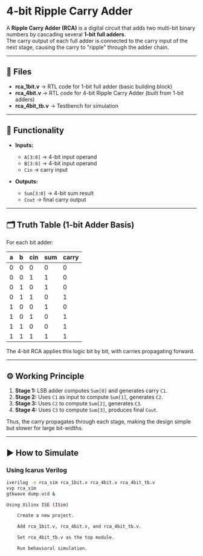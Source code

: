 # 4-bit Ripple Carry Adder

A **Ripple Carry Adder (RCA)** is a digital circuit that adds two multi-bit binary numbers by cascading several **1-bit full adders**.  
The carry output of each full adder is connected to the carry input of the next stage, causing the carry to "ripple" through the adder chain.

---

## 📂 Files
- **rca_1bit.v** → RTL code for 1-bit full adder (basic building block)  
- **rca_4bit.v** → RTL code for 4-bit Ripple Carry Adder (built from 1-bit adders)  
- **rca_4bit_tb.v** → Testbench for simulation  

---

## 🧮 Functionality
- **Inputs:**
  - `A[3:0]` → 4-bit input operand  
  - `B[3:0]` → 4-bit input operand  
  - `Cin` → carry input  

- **Outputs:**
  - `Sum[3:0]` → 4-bit sum result  
  - `Cout` → final carry output  

---

## 🗂 Truth Table (1-bit Adder Basis)

For each bit adder:

| a | b | cin | sum | carry |
|---|---|-----|-----|-------|
| 0 | 0 | 0   |  0  |   0   |
| 0 | 0 | 1   |  1  |   0   |
| 0 | 1 | 0   |  1  |   0   |
| 0 | 1 | 1   |  0  |   1   |
| 1 | 0 | 0   |  1  |   0   |
| 1 | 0 | 1   |  0  |   1   |
| 1 | 1 | 0   |  0  |   1   |
| 1 | 1 | 1   |  1  |   1   |

The 4-bit RCA applies this logic bit by bit, with carries propagating forward.

---

## ⚙️ Working Principle
1. **Stage 1:** LSB adder computes `Sum[0]` and generates carry `C1`.  
2. **Stage 2:** Uses `C1` as input to compute `Sum[1]`, generates `C2`.  
3. **Stage 3:** Uses `C2` to compute `Sum[2]`, generates `C3`.  
4. **Stage 4:** Uses `C3` to compute `Sum[3]`, produces final `Cout`.  

Thus, the carry propagates through each stage, making the design simple but slower for large bit-widths.

---

## ▶️ How to Simulate

### Using Icarus Verilog
```bash
iverilog -o rca_sim rca_1bit.v rca_4bit.v rca_4bit_tb.v
vvp rca_sim
gtkwave dump.vcd &

Using Xilinx ISE (ISim)

    Create a new project.

    Add rca_1bit.v, rca_4bit.v, and rca_4bit_tb.v.

    Set rca_4bit_tb.v as the top module.

    Run behavioral simulation.
